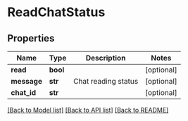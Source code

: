 # ReadChatStatus

## Properties
Name | Type | Description | Notes
------------ | ------------- | ------------- | -------------
**read** | **bool** |  | [optional] 
**message** | **str** | Chat reading status | [optional] 
**chat_id** | **str** |  | [optional] 

[[Back to Model list]](../README.md#documentation-for-models) [[Back to API list]](../README.md#documentation-for-api-endpoints) [[Back to README]](../README.md)


